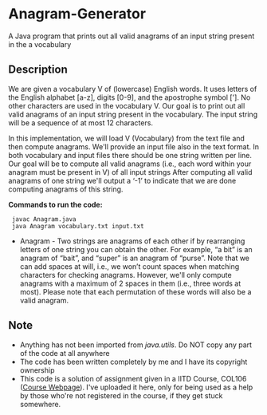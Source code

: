 # Anagram-Generator
A Java program that prints out all valid anagrams of an input string present in the a vocabulary

## Description
We are given a vocabulary V of (lowercase) English words. It uses letters of the English alphabet [a-z], digits [0-9], and the apostrophe symbol [']. No other characters are used in the vocabulary V. Our goal is to print out all valid anagrams of an input string present in the vocabulary. The input string will be a sequence of at most 12 characters.

 In this implementation, we will load V (Vocabulary) from the text file and then compute anagrams. We'll provide an input file also in the text format. In both vocabulary and input files there should be one string written per line. Our goal will be to compute all valid anagrams (i.e., each word within your anagram must be present in V) of all input strings After computing all valid anagrams of one string we'll output a ‘-1’ to indicate that we are done computing anagrams of this string.

**Commands to run the code:**
```
 javac Anagram.java
 java Anagram vocabulary.txt input.txt
```

 - Anagram - Two strings are anagrams of each other if by rearranging letters of one string you can obtain the other. For example, “a bit” is an anagram of “bait”, and “super” is an anagram of “purse”. Note that we can add spaces at will, i.e., we won’t count spaces when matching characters for checking anagrams. However, we'll only compute anagrams with a maximum of 2 spaces in them (i.e., three words at most). Please note that each permutation of these words will also be a valid anagram.

 ## Note
 - Anything has not been imported from *java.utils*. Do NOT copy any part of the code at all anywhere
 - The code has been written completely by me and I have its copyright ownership
 - This code is a solution of assignment given in a IITD Course, COL106 ([Course Webpage](https://www.cse.iitd.ac.in/~parags/teaching/col106)). I've uploaded it here, only for being used as a help by those who're not registered in the course, if they get stuck somewhere.
